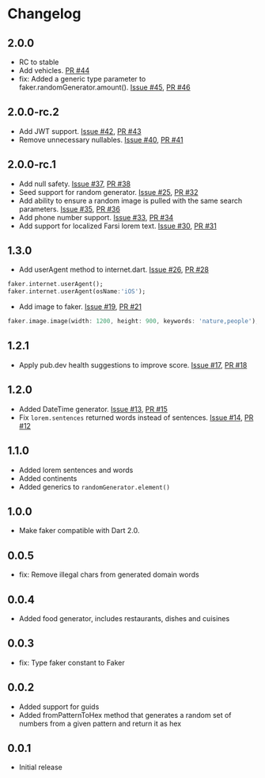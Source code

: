 # Changelog

## 2.0.0
- RC to stable
- Add vehicles. [PR #44](https://github.com/drager/faker/pull/44)
- fix: Added a generic type parameter to faker.randomGenerator.amount(). [Issue #45](https://github.com/drager/faker/issues/45), [PR #46](https://github.com/drager/faker/pull/46)

## 2.0.0-rc.2
- Add JWT support. [Issue #42](https://github.com/drager/faker/issues/42), [PR #43](https://github.com/drager/faker/pull/43)
- Remove unnecessary nullables. [Issue #40](https://github.com/drager/faker/issues/40), [PR #41](https://github.com/drager/faker/pull/41)

## 2.0.0-rc.1

- Add null safety. [Issue #37](https://github.com/drager/faker/issues/37), [PR #38](https://github.com/drager/faker/pull/38)
- Seed support for random generator. [Issue #25](https://github.com/drager/faker/issues/25), [PR #32](https://github.com/drager/faker/pull/32)
- Add ability to ensure a random image is pulled with the same search parameters. [Issue #35](https://github.com/drager/faker/issues/35), [PR #36](https://github.com/drager/faker/pull/36)
- Add phone number support. [Issue #33](https://github.com/drager/faker/issues/33), [PR #34](https://github.com/drager/faker/pull/34)
- Add support for localized Farsi lorem text. [Issue #30](https://github.com/drager/faker/issues/30), [PR #31](https://github.com/drager/faker/pull/31)

## 1.3.0

- Add userAgent method to internet.dart. [Issue #26](https://github.com/drager/faker/issues/26), [PR #28](https://github.com/drager/faker/pull/28)

```dart
faker.internet.userAgent();
faker.internet.userAgent(osName:'iOS');
```

- Add image to faker. [Issue #19](https://github.com/drager/faker/issues/19), [PR #21](https://github.com/drager/faker/pull/21)

```dart
faker.image.image(width: 1200, height: 900, keywords: 'nature,people');
```

## 1.2.1

- Apply pub.dev health suggestions to improve score. [Issue #17](https://github.com/drager/faker/issues/17), [PR #18](https://github.com/drager/faker/pull/18)

## 1.2.0

- Added DateTime generator. [Issue #13](https://github.com/drager/faker/issues/13), [PR #15](https://github.com/drager/faker/pull/15)
- Fix `lorem.sentences` returned words instead of sentences. [Issue #14](https://github.com/drager/faker/issues/14), [PR #12](https://github.com/drager/faker/pull/12)

## 1.1.0

- Added lorem sentences and words
- Added continents
- Added generics to `randomGenerator.element()`

## 1.0.0

- Make faker compatible with Dart 2.0.

## 0.0.5

- fix: Remove illegal chars from generated domain words

## 0.0.4

- Added food generator, includes restaurants, dishes and cuisines

## 0.0.3

- fix: Type faker constant to Faker

## 0.0.2

- Added support for guids
- Added fromPatternToHex method that generates a random set of numbers
  from a given pattern and return it as hex

## 0.0.1

- Initial release
